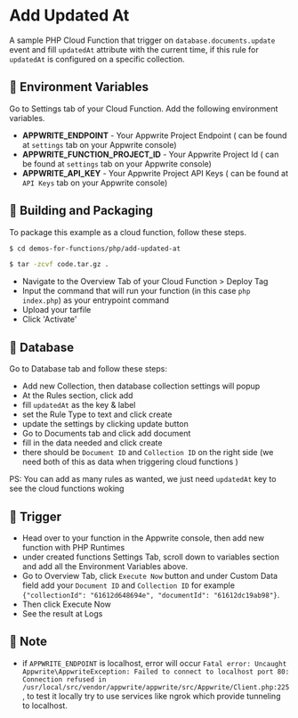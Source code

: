 # Add Updated At

A sample PHP Cloud Function that trigger on `database.documents.update` event and fill `updatedAt` attribute with the current time, if this rule for `updatedAt` is configured on a specific collection.

## 📝 Environment Variables

Go to Settings tab of your Cloud Function. Add the following environment variables.

- **APPWRITE_ENDPOINT** - Your Appwrite Project Endpoint ( can be found at `settings` tab on your Appwrite console)
- **APPWRITE_FUNCTION_PROJECT_ID** - Your Appwrite Project Id ( can be found at `settings` tab on your Appwrite console)
- **APPWRITE_API_KEY** - Your Appwrite Project API Keys ( can be found at `API Keys` tab on your Appwrite console)

## 🚀 Building and Packaging

To package this example as a cloud function, follow these steps.

```bash
$ cd demos-for-functions/php/add-updated-at

$ tar -zcvf code.tar.gz .
```

- Navigate to the Overview Tab of your Cloud Function > Deploy Tag
- Input the command that will run your function (in this case `php index.php`) as your entrypoint command
- Upload your tarfile
- Click 'Activate'

## 💽 Database

Go to Database tab and follow these steps:

- Add new Collection, then database collection settings will popup
- At the Rules section, click add
- fill `updatedAt` as the key & label
- set the Rule Type to text and click create
- update the settings by clicking update button
- Go to Documents tab and click add document
- fill in the data needed and click create
- there should be `Document ID` and `Collection ID` on the right side (we need both of this as data when triggering cloud functions )

PS: You can add as many rules as wanted, we just need `updatedAt` key to see the cloud functions woking

## 🎯 Trigger

- Head over to your function in the Appwrite console, then add new function with PHP Runtimes
- under created functions Settings Tab, scroll down to variables section and add all the Environment Variables above.
- Go to Overview Tab, click `Execute Now` button and under Custom Data field add your `Document ID` and `Collection ID` for example `{"collectionId": "61612d648694e", "documentId": "61612dc19ab98"}`.
- Then click Execute Now
- See the result at Logs

## 📓 Note

- if `APPWRITE_ENDPOINT` is localhost, error will occur `Fatal error: Uncaught Appwrite\AppwriteException: Failed to connect to localhost port 80: Connection refused in /usr/local/src/vendor/appwrite/appwrite/src/Appwrite/Client.php:225`, to test it locally try to use services like ngrok which provide tunneling to localhost.
